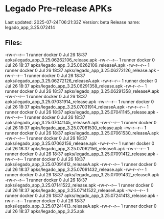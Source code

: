 # Legado Pre-release APKs
Last updated: 2025-07-24T06:21:33Z
Version: beta
Release name: legado_app_3.25.072414
## Files:
-rw-r--r-- 1 runner docker 0 Jul 26 18:37 apks/legado_app_3.25.06262106_release.apk
-rw-r--r-- 1 runner docker 0 Jul 26 18:37 apks/legado_app_3.25.06262106_releaseA.apk
-rw-r--r-- 1 runner docker 0 Jul 26 18:37 apks/legado_app_3.25.06272126_release.apk
-rw-r--r-- 1 runner docker 0 Jul 26 18:37 apks/legado_app_3.25.06272126_releaseA.apk
-rw-r--r-- 1 runner docker 0 Jul 26 18:37 apks/legado_app_3.25.06291358_release.apk
-rw-r--r-- 1 runner docker 0 Jul 26 18:37 apks/legado_app_3.25.06291358_releaseA.apk
-rw-r--r-- 1 runner docker 0 Jul 26 18:37 apks/legado_app_3.25.07031914_release.apk
-rw-r--r-- 1 runner docker 0 Jul 26 18:37 apks/legado_app_3.25.07031914_releaseA.apk
-rw-r--r-- 1 runner docker 0 Jul 26 18:37 apks/legado_app_3.25.07041145_release.apk
-rw-r--r-- 1 runner docker 0 Jul 26 18:37 apks/legado_app_3.25.07041145_releaseA.apk
-rw-r--r-- 1 runner docker 0 Jul 26 18:37 apks/legado_app_3.25.07061530_release.apk
-rw-r--r-- 1 runner docker 0 Jul 26 18:37 apks/legado_app_3.25.07061530_releaseA.apk
-rw-r--r-- 1 runner docker 0 Jul 26 18:37 apks/legado_app_3.25.07062156_release.apk
-rw-r--r-- 1 runner docker 0 Jul 26 18:37 apks/legado_app_3.25.07062156_releaseA.apk
-rw-r--r-- 1 runner docker 0 Jul 26 18:37 apks/legado_app_3.25.07091412_release.apk
-rw-r--r-- 1 runner docker 0 Jul 26 18:37 apks/legado_app_3.25.07091412_releaseA.apk
-rw-r--r-- 1 runner docker 0 Jul 26 18:37 apks/legado_app_3.25.07091432_release.apk
-rw-r--r-- 1 runner docker 0 Jul 26 18:37 apks/legado_app_3.25.07091432_releaseA.apk
-rw-r--r-- 1 runner docker 0 Jul 26 18:37 apks/legado_app_3.25.07141522_release.apk
-rw-r--r-- 1 runner docker 0 Jul 26 18:37 apks/legado_app_3.25.07141522_releaseA.apk
-rw-r--r-- 1 runner docker 0 Jul 26 18:37 apks/legado_app_3.25.07241413_release.apk
-rw-r--r-- 1 runner docker 0 Jul 26 18:37 apks/legado_app_3.25.07241413_releaseA.apk
-rw-r--r-- 1 runner docker 0 Jul 26 18:37 apks/legado_app_3.25.apk
